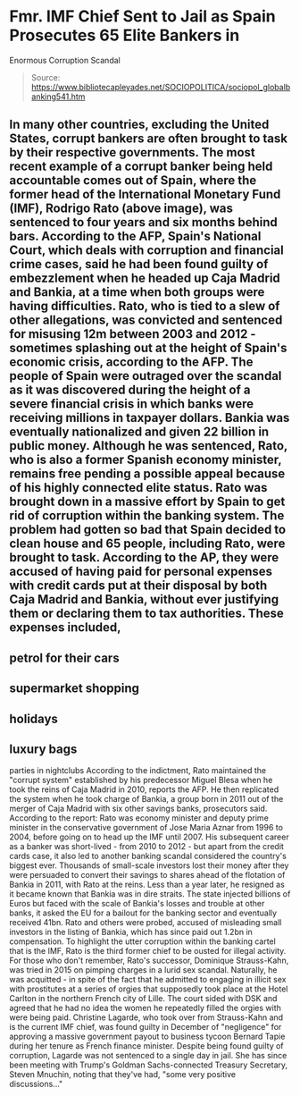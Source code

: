 # Fmr. IMF Chief Sent to Jail as Spain Prosecutes 65 Elite Bankers in 
Enormous Corruption Scandal

> Source: https://www.bibliotecapleyades.net/SOCIOPOLITICA/sociopol_globalbanking541.htm

In many other
countries, excluding the United States, corrupt bankers are
often brought to task by their respective governments.
The most recent
example of a corrupt banker being held accountable comes out of
Spain, where the former head of the International Monetary Fund
(IMF),
Rodrigo Rato (above image), was sentenced to four
years and six months behind bars.
According to
the
AFP, Spain's National Court, which deals with corruption and
financial crime cases, said he had been found guilty of
embezzlement when he headed up Caja Madrid and Bankia, at a time
when both groups were having difficulties.
Rato, who is
tied to a slew of other allegations, was convicted and sentenced
for misusing 12m between 2003 and 2012 - sometimes splashing
out at the height of Spain's economic crisis, according to the AFP.
The people of
Spain were outraged over the scandal as it was discovered during
the height of a severe financial crisis in which banks were
receiving millions in taxpayer dollars.
Bankia was eventually
nationalized and given 22 billion in public money.
Although he was
sentenced, Rato, who is also a former Spanish economy minister,
remains free pending a possible appeal because of his highly
connected elite status.
Rato was
brought down in a massive effort by Spain to get rid of
corruption within the banking system. The problem had gotten so
bad that Spain decided to clean house and 65 people, including
Rato, were brought to task.
According to
the AP, they were accused of having paid for personal expenses
with credit cards put at their disposal by both
Caja Madrid and
Bankia, without ever justifying them or declaring them to tax
authorities.
These expenses included,
-
petrol for their cars
-
supermarket shopping
-
holidays
-
luxury bags
-
parties in
nightclubs
According to
the indictment, Rato maintained the "corrupt system" established
by his predecessor Miguel Blesa when he took the reins of
Caja
Madrid in 2010, reports the
AFP.
He then replicated the system when he took charge of Bankia, a group born in 2011 out of the merger of Caja Madrid
with six other savings banks, prosecutors said.
According to
the report:
Rato was
economy minister and deputy prime minister in the
conservative government of Jose Maria Aznar from 1996 to
2004, before going on to head up the IMF until 2007.
His
subsequent career as a banker was short-lived - from 2010 to
2012 - but apart from the credit cards case, it also led to
another banking scandal considered the country's biggest
ever.
Thousands
of small-scale investors lost their money after they were
persuaded to convert their savings to shares ahead of the
flotation of Bankia in 2011, with Rato at the reins.
Less
than a year later, he resigned as it became known that Bankia was in dire straits.
The state
injected billions of Euros but faced with the scale of
Bankia's losses and trouble at other banks, it asked the EU
for a bailout for the banking sector and eventually received
41bn.
Rato and
others were probed, accused of misleading small investors in
the listing of Bankia, which has since paid out 1.2bn in
compensation.
To highlight
the utter corruption within the banking cartel that is the IMF,
Rato is the third former chief to be ousted for illegal
activity.
For those who
don't remember, Rato's successor, Dominique Strauss-Kahn,
was
tried in 2015 on pimping charges in a lurid sex scandal.
Naturally, he was
acquitted - in spite of the fact that he
admitted to engaging in illicit sex with prostitutes at a series
of orgies that supposedly took place at the Hotel Carlton in the
northern French city of Lille.
The court sided with DSK and
agreed that he had no idea the women he repeatedly filled the
orgies with were being paid.
Christine
Lagarde, who took over from Strauss-Kahn and is the current IMF
chief, was found guilty in December of "negligence" for
approving a massive government payout to business tycoon Bernard Tapie during her tenure as French finance minister.
Despite being
found guilty of corruption, Lagarde was not sentenced to a
single day in jail.
She has since been meeting with Trump's
Goldman Sachs-connected Treasury Secretary, Steven Mnuchin,
noting that they've had,
"some very
positive discussions..."
